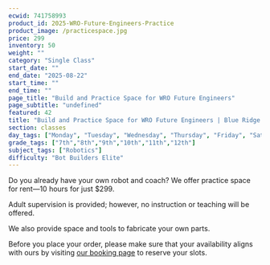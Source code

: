 ```yaml
---
ecwid: 741758993
product_id: 2025-WRO-Future-Engineers-Practice
product_image: /practicespace.jpg 
price: 299
inventory: 50
weight: ""
category: "Single Class"
start_date: ""
end_date: "2025-08-22"
start_time: ""
end_time: ""
page_title: "Build and Practice Space for WRO Future Engineers"
page_subtitle: "undefined"
featured: 42
title: "Build and Practice Space for WRO Future Engineers | Blue Ridge Boost"
section: classes
day_tags: ["Monday", "Tuesday", "Wednesday", "Thursday", "Friday", "Saturday", "Sunday"]
grade_tags: ["7th","8th","9th","10th","11th","12th"]
subject_tags: ["Robotics"]
difficulty: "Bot Builders Elite"
---
```

<p>Do you already have your own robot and coach? We offer practice space for rent—10 hours for just $299.</p><p>Adult supervision is provided; however, no instruction or teaching will be offered.</p><p>We also provide space and tools to fabricate your own parts.</p><p>Before you place your order, please make sure that your availability aligns with ours by visiting <a href="https://blueridgeboost-wro-future-engineers.youcanbook.me" target="_blank">our booking page</a> to reserve your slots.<br></p>
